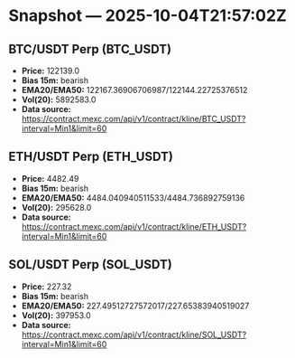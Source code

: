 # Snapshot — 2025-10-04T21:57:02Z

## BTC/USDT Perp (BTC_USDT)
- **Price:** 122139.0
- **Bias 15m:** bearish
- **EMA20/EMA50:** 122167.36906706987/122144.22725376512
- **Vol(20):** 5892583.0
- **Data source:** https://contract.mexc.com/api/v1/contract/kline/BTC_USDT?interval=Min1&limit=60

## ETH/USDT Perp (ETH_USDT)
- **Price:** 4482.49
- **Bias 15m:** bearish
- **EMA20/EMA50:** 4484.040940511533/4484.736892759136
- **Vol(20):** 295628.0
- **Data source:** https://contract.mexc.com/api/v1/contract/kline/ETH_USDT?interval=Min1&limit=60

## SOL/USDT Perp (SOL_USDT)
- **Price:** 227.32
- **Bias 15m:** bearish
- **EMA20/EMA50:** 227.49512727572017/227.65383940519027
- **Vol(20):** 397953.0
- **Data source:** https://contract.mexc.com/api/v1/contract/kline/SOL_USDT?interval=Min1&limit=60
